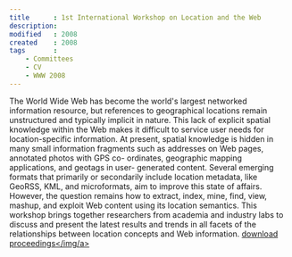 ```yaml
---
title      : 1st International Workshop on Location and the Web
description: 
modified   : 2008
created    : 2008
tags       :
    - Committees
    - CV
    - WWW 2008 
---
```


The World Wide Web has become the world's largest networked information resource, but references to geographical locations remain unstructured and typically implicit in nature. This lack of explicit spatial knowledge within the Web makes it difficult to service user needs for location-specific information. At present, spatial knowledge is hidden in many small information fragments such as addresses on Web pages, annotated photos with GPS co- ordinates, geographic mapping applications, and geotags in user- generated content. Several emerging formats that primarily or secondarily include location metadata, like GeoRSS, KML, and microformats, aim to improve this state of affairs. However, the question remains how to extract, index, mine, find, view, mashup, and exploit Web content using its location semantics. This workshop brings together researchers from academia and industry labs to discuss and present the latest results and trends in all facets of the relationships between location concepts and Web information. <a href="/1st_International_Workshop_on_Location_and_the_Web/WWW_'08_2008_Location_and_the_web.pdf">download proceedings</img/a>
